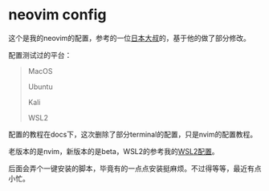 # neovim config

这个是我的neovim的配置，参考的一位[日本大叔](https://github.com/craftzdog/dotfiles-public/tree/master/.config)的，基于他的做了部分修改。



配置测试过的平台： 

> MacOS 
>
> Ubuntu 
>
> Kali
>
> WSL2



配置的教程在docs下，这次删除了部分terminal的配置，只是nvim的配置教程。

老版本的是nvim，新版本的是beta，WSL2的参考我的[WSL2配置](https://github.com/zihan987/wsl2-config)。

后面会弄个一键安装的脚本，毕竟有的一点点安装挺麻烦。不过得等等，最近有点小忙。
